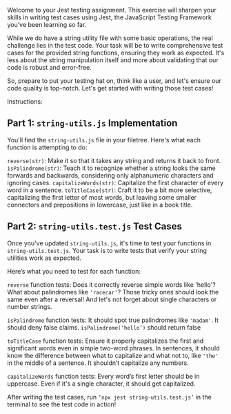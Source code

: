 Welcome to your Jest testing assignment. This exercise will sharpen your skills in writing test cases using Jest, the JavaScript Testing Framework you’ve been learning so far.

While we do have a string utility file with some basic operations, the real challenge lies in the test code. Your task will be to write comprehensive test cases for the provided string functions, ensuring they work as expected. It's less about the string manipulation itself and more about validating that our code is robust and error-free.

So, prepare to put your testing hat on, think like a user, and let's ensure our code quality is top-notch. Let's get started with writing those test cases!

Instructions:

## Part 1: `string-utils.js` Implementation

You'll find the `string-utils.js` file in your filetree. Here's what each function is attempting to do:

`reverse(str)`: Make it so that it takes any string and returns it back to front.
`isPalindrome(str)`: Teach it to recognize whether a string looks the same forwards and backwards, considering only alphanumeric characters and ignoring cases.
`capitalizeWords(str)`: Capitalize the first character of every word in a sentence.
`toTitleCase(str)`: Craft it to be a bit more selective, capitalizing the first letter of most words, but leaving some smaller connectors and prepositions in lowercase, just like in a book title.

## Part 2: `string-utils.test.js` Test Cases

Once you've updated `string-utils.js`, it's time to test your functions in `string-utils.test.js`. Your task is to write tests that verify your string utilities work as expected.

Here’s what you need to test for each function:

`reverse` function tests:
Does it correctly reverse simple words like 'hello'?
What about palindromes like `'racecar'`? Those tricky ones should look the same even after a reversal!
And let's not forget about single characters or number strings.

`isPalindrome` function tests:
It should spot true palindromes like `'madam'`.
It should deny false claims. `isPalindrome(‘hello’)` should return false

`toTitleCase` function tests:
Ensure it properly capitalizes the first and significant words even in simple two-word phrases.
In sentences, it should know the difference between what to capitalize and what not to, like `'the'` in the middle of a sentence.
It shouldn’t capitalize any numbers.

`capitalizeWords` function tests:
Every word’s first letter should be in uppercase.
Even if it's a single character, it should get capitalized.

After writing the test cases, run `‘npx jest string-utils.test.js’` in the terminal to see the test code in action!
